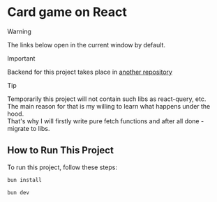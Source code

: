 # Card game on React

> [!WARNING]
> The links below open in the current window by default.

> [!IMPORTANT]  
> Backend for this project takes place in [another repository](https://github.com/bondarenkoilya1/card-game-server)

> [!TIP]
> Temporarily this project will not contain such libs as react-query, etc.\
> The main reason for that is my willing to learn what happens under the hood.\
> That's why I will firstly write pure fetch functions and after all done - migrate to libs.

## How to Run This Project

To run this project, follow these steps:

```bash
bun install
```

```bash
bun dev
```
